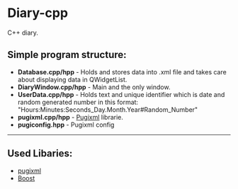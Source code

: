 # Diary-cpp
<p>C++ diary.</p>

<h2>Simple program structure:</h2>
<ul>
<li><b>Database.cpp/hpp</b> - Holds and stores data into .xml file and takes care about displaying data in QWidgetList.</li>
<li><b>DiaryWindow.cpp/hpp</b> - Main and the only window.</li>
<li><b>UserData.cpp/hpp</b> - Holds text and unique identifier which is date and random generated number in this format: "Hours:Minutes:Seconds_Day.Month.Year#Random_Number"</li>
<li><b>pugixml.cpp/hpp</b> - <a href="https://pugixml.org/">Pugixml</a> librarie.</li>
<li><b>pugiconfig.hpp</b> - Pugixml config</li>
</ul>

<hr>

<h2>Used Libaries:</h2>
<ul>
<li><a href="https://pugixml.org/">pugixml</a></li>
<li><a href="http://www.boost.org/">Boost</a></li>
</ul>

